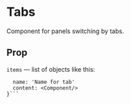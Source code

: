 # Tabs

Component for panels switching by tabs.

## Prop

`items` — list of objects like this:

```{
  name: 'Name for tab'
  content: <Component/>
}```
